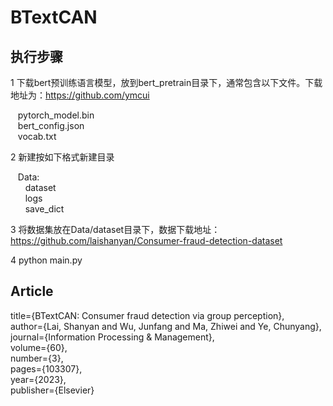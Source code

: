 # BTextCAN

## 执行步骤

1 下载bert预训练语言模型，放到bert_pretrain目录下，通常包含以下文件。下载地址为：https://github.com/ymcui

  &nbsp;&nbsp; pytorch_model.bin   
   &nbsp;&nbsp; bert_config.json   
   &nbsp;&nbsp; vocab.txt

2 新建按如下格式新建目录

   &nbsp;&nbsp; Data:  
     &nbsp;&nbsp; &nbsp;&nbsp; dataset  
     &nbsp;&nbsp; &nbsp;&nbsp; logs  
     &nbsp;&nbsp; &nbsp;&nbsp; save_dict  

3 将数据集放在Data/dataset目录下，数据下载地址：https://github.com/laishanyan/Consumer-fraud-detection-dataset

4 python main.py

## Article
  title={BTextCAN: Consumer fraud detection via group perception},  
  author={Lai, Shanyan and Wu, Junfang and Ma, Zhiwei and Ye, Chunyang},  
  journal={Information Processing \& Management},  
  volume={60},  
  number={3},  
  pages={103307},  
  year={2023},  
  publisher={Elsevier}  
  
